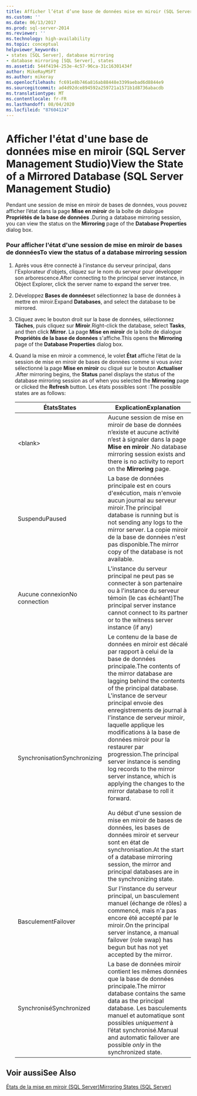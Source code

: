```yaml
---
title: Afficher l’état d’une base de données mise en miroir (SQL Server Management Studio) | Microsoft Docs
ms.custom: ''
ms.date: 06/13/2017
ms.prod: sql-server-2014
ms.reviewer: ''
ms.technology: high-availability
ms.topic: conceptual
helpviewer_keywords:
- states [SQL Server], database mirroring
- database mirroring [SQL Server], states
ms.assetid: 544f4194-253e-4c57-96ca-31c16301434f
author: MikeRayMSFT
ms.author: mikeray
ms.openlocfilehash: fc691e8b746a816ab88448e3399aebad6d8844e9
ms.sourcegitcommit: ad4d92dce894592a259721a1571b1d8736abacdb
ms.translationtype: MT
ms.contentlocale: fr-FR
ms.lasthandoff: 08/04/2020
ms.locfileid: "87604124"
---
```

# <a name="view-the-state-of-a-mirrored-database-sql-server-management-studio"></a><span data-ttu-id="3ab64-102">Afficher l'état d'une base de données mise en miroir (SQL Server Management Studio)</span><span class="sxs-lookup"><span data-stu-id="3ab64-102">View the State of a Mirrored Database (SQL Server Management Studio)</span></span>
  <span data-ttu-id="3ab64-103">Pendant une session de mise en miroir de bases de données, vous pouvez afficher l’état dans la page **Mise en miroir** de la boîte de dialogue **Propriétés de la base de données** .</span><span class="sxs-lookup"><span data-stu-id="3ab64-103">During a database mirroring session, you can view the status on the **Mirroring** page of the **Database Properties** dialog box.</span></span>  
  
### <a name="to-view-the-status-of-a-database-mirroring-session"></a><span data-ttu-id="3ab64-104">Pour afficher l'état d'une session de mise en miroir de bases de données</span><span class="sxs-lookup"><span data-stu-id="3ab64-104">To view the status of a database mirroring session</span></span>  
  
1.  <span data-ttu-id="3ab64-105">Après vous être connecté à l'instance du serveur principal, dans l'Explorateur d'objets, cliquez sur le nom du serveur pour développer son arborescence.</span><span class="sxs-lookup"><span data-stu-id="3ab64-105">After connecting to the principal server instance, in Object Explorer, click the server name to expand the server tree.</span></span>  
  
2.  <span data-ttu-id="3ab64-106">Développez **Bases de données**et sélectionnez la base de données à mettre en miroir.</span><span class="sxs-lookup"><span data-stu-id="3ab64-106">Expand **Databases**, and select the database to be mirrored.</span></span>  
  
3.  <span data-ttu-id="3ab64-107">Cliquez avec le bouton droit sur la base de données, sélectionnez **Tâches**, puis cliquez sur **Miroir**.</span><span class="sxs-lookup"><span data-stu-id="3ab64-107">Right-click the database, select **Tasks**, and then click **Mirror**.</span></span> <span data-ttu-id="3ab64-108">La page **Mise en miroir** de la boîte de dialogue **Propriétés de la base de données** s'affiche.</span><span class="sxs-lookup"><span data-stu-id="3ab64-108">This opens the **Mirroring** page of the **Database Properties** dialog box.</span></span>  
  
4.  <span data-ttu-id="3ab64-109">Quand la mise en miroir a commencé, le volet **État** affiche l’état de la session de mise en miroir de bases de données comme si vous aviez sélectionné la page **Mise en miroir** ou cliqué sur le bouton **Actualiser** .</span><span class="sxs-lookup"><span data-stu-id="3ab64-109">After mirroring begins, the **Status** panel displays the status of the database mirroring session as of when you selected the **Mirroring** page or clicked the **Refresh** button.</span></span> <span data-ttu-id="3ab64-110">Les états possibles sont :</span><span class="sxs-lookup"><span data-stu-id="3ab64-110">The possible states are as follows:</span></span>  
  
    |<span data-ttu-id="3ab64-111">États</span><span class="sxs-lookup"><span data-stu-id="3ab64-111">States</span></span>|<span data-ttu-id="3ab64-112">Explication</span><span class="sxs-lookup"><span data-stu-id="3ab64-112">Explanation</span></span>|  
    |------------|-----------------|  
    |\<blank>|<span data-ttu-id="3ab64-113">Aucune session de mise en miroir de base de données n’existe et aucune activité n’est à signaler dans la page **Mise en miroir** .</span><span class="sxs-lookup"><span data-stu-id="3ab64-113">No database mirroring session exists and there is no activity to report on the **Mirroring** page.</span></span>|  
    |<span data-ttu-id="3ab64-114">Suspendu</span><span class="sxs-lookup"><span data-stu-id="3ab64-114">Paused</span></span>|<span data-ttu-id="3ab64-115">La base de données principale est en cours d'exécution, mais n'envoie aucun journal au serveur miroir.</span><span class="sxs-lookup"><span data-stu-id="3ab64-115">The principal database is running but is not sending any logs to the mirror server.</span></span> <span data-ttu-id="3ab64-116">La copie miroir de la base de données n'est pas disponible.</span><span class="sxs-lookup"><span data-stu-id="3ab64-116">The mirror copy of the database is not available.</span></span>|  
    |<span data-ttu-id="3ab64-117">Aucune connexion</span><span class="sxs-lookup"><span data-stu-id="3ab64-117">No connection</span></span>|<span data-ttu-id="3ab64-118">L'instance du serveur principal ne peut pas se connecter à son partenaire ou à l'instance du serveur témoin (le cas échéant)</span><span class="sxs-lookup"><span data-stu-id="3ab64-118">The principal server instance cannot connect to its partner or to the witness server instance (if any)</span></span>|  
    |<span data-ttu-id="3ab64-119">Synchronisation</span><span class="sxs-lookup"><span data-stu-id="3ab64-119">Synchronizing</span></span>|<span data-ttu-id="3ab64-120">Le contenu de la base de données en miroir est décalé par rapport à celui de la base de données principale.</span><span class="sxs-lookup"><span data-stu-id="3ab64-120">The contents of the mirror database are lagging behind the contents of the principal database.</span></span> <span data-ttu-id="3ab64-121">L'instance de serveur principal envoie des enregistrements de journal à l'instance de serveur miroir, laquelle applique les modifications à la base de données miroir pour la restaurer par progression.</span><span class="sxs-lookup"><span data-stu-id="3ab64-121">The principal server instance is sending log records to the mirror server instance, which is applying the changes to the mirror database to roll it forward.</span></span><br /><br /> <span data-ttu-id="3ab64-122">Au début d'une session de mise en miroir de bases de données, les bases de données miroir et serveur sont en état de synchronisation.</span><span class="sxs-lookup"><span data-stu-id="3ab64-122">At the start of a database mirroring session, the mirror and principal databases are in the synchronizing state.</span></span>|  
    |<span data-ttu-id="3ab64-123">Basculement</span><span class="sxs-lookup"><span data-stu-id="3ab64-123">Failover</span></span>|<span data-ttu-id="3ab64-124">Sur l'instance du serveur principal, un basculement manuel (échange de rôles) a commencé, mais n'a pas encore été accepté par le miroir.</span><span class="sxs-lookup"><span data-stu-id="3ab64-124">On the principal server instance, a manual failover (role swap) has begun but has not yet accepted by the mirror.</span></span>|  
    |<span data-ttu-id="3ab64-125">Synchronisé</span><span class="sxs-lookup"><span data-stu-id="3ab64-125">Synchronized</span></span>|<span data-ttu-id="3ab64-126">La base de données miroir contient les mêmes données que la base de données principale.</span><span class="sxs-lookup"><span data-stu-id="3ab64-126">The mirror database contains the same data as the principal database.</span></span> <span data-ttu-id="3ab64-127">Les basculements manuel et automatique sont possibles *uniquement* à l’état synchronisé.</span><span class="sxs-lookup"><span data-stu-id="3ab64-127">Manual and automatic failover are possible *only* in the synchronized state.</span></span>|  
  
## <a name="see-also"></a><span data-ttu-id="3ab64-128">Voir aussi</span><span class="sxs-lookup"><span data-stu-id="3ab64-128">See Also</span></span>  
 [<span data-ttu-id="3ab64-129">États de la mise en miroir &#40;SQL Server&#41;</span><span class="sxs-lookup"><span data-stu-id="3ab64-129">Mirroring States &#40;SQL Server&#41;</span></span>](mirroring-states-sql-server.md)  
  
  
